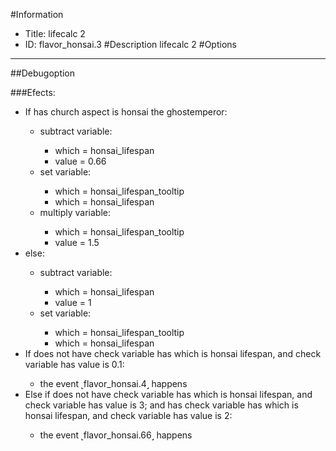 #Information
 - Title: lifecalc 2
 - ID: flavor_honsai.3
#Description
lifecalc 2
#Options

___
##Debugoption

###Efects:<ul><li>If has church aspect is honsai the ghostemperor:</li><ul><li>subtract variable:</li><ul><li>which = honsai_lifespan</li><li>value = 0.66</li></ul><li>set variable:</li><ul><li>which = honsai_lifespan_tooltip</li><li>which = honsai_lifespan</li></ul><li>multiply variable:</li><ul><li>which = honsai_lifespan_tooltip</li><li>value = 1.5</li></ul></ul><li>else:</li><ul><li>subtract variable:</li><ul><li>which = honsai_lifespan</li><li>value = 1</li></ul><li>set variable:</li><ul><li>which = honsai_lifespan_tooltip</li><li>which = honsai_lifespan</li></ul></ul><li>If does not have check variable has which is honsai lifespan, and check variable has value is 0.1:</li><ul><li>the event ˻flavor_honsai.4˼ happens</li></ul><li>Else if does not have check variable has which is honsai lifespan, and check variable has value is 3; and  has check variable has which is honsai lifespan, and check variable has value is 2:</li><ul><li>the event ˻flavor_honsai.66˼ happens</li></ul></ul>
